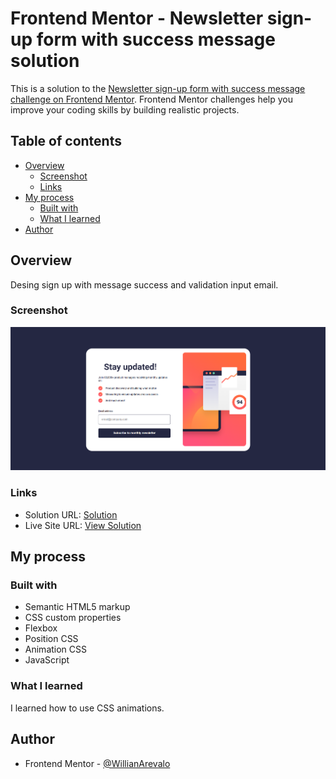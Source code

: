 # Frontend Mentor - Newsletter sign-up form with success message solution

This is a solution to the [Newsletter sign-up form with success message challenge on Frontend Mentor](https://www.frontendmentor.io/challenges/newsletter-signup-form-with-success-message-3FC1AZbNrv). Frontend Mentor challenges help you improve your coding skills by building realistic projects. 

## Table of contents

- [Overview](#overview)
  - [Screenshot](#screenshot)
  - [Links](#links)
- [My process](#my-process)
  - [Built with](#built-with)
  - [What I learned](#what-i-learned)
- [Author](#author)

## Overview

Desing sign up with message success and validation input email. 

### Screenshot

![](design/screenshot.png)

### Links

- Solution URL: [Solution](https://www.frontendmentor.io/solutions/sing-up-with-message-success-and-validation-input-email-AMM3pqN6je)
- Live Site URL: [View Solution](https://projects-html-css-js-hazel.vercel.app/frontend-mentor-solutions/newsletter-sign-up-with-success-message-main/index.html)

## My process

### Built with

- Semantic HTML5 markup
- CSS custom properties
- Flexbox
- Position CSS
- Animation CSS
- JavaScript

### What I learned

I learned how to use CSS animations.

## Author


- Frontend Mentor - [@WillianArevalo](https://www.frontendmentor.io/profile/WillianArevalo)